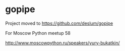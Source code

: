 # gopipe

Project moved to https://github.com/deslum/gopipe

For Moscow Python meetup 58

http://www.moscowpython.ru/speakers/yury-bukatkin/
